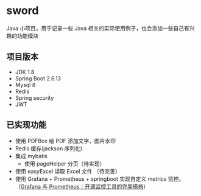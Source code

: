 # sword
Java 小项目，用于记录一些 Java 相关的实际使用例子，也会添加一些自己有兴趣的功能模块

## 项目版本
- JDK 1.8
- Spring Boot 2.6.13
- Mysql 8
- Redis 
- Spring security 
- JWT

##  已实现功能
- 使用 PDFBox 给 PDF 添加文字，图片水印
- Redis 缓存(jackson 序列化)
- 集成 mybatis
  - 使用 pageHelper 分页（待实现）
- 使用 easyExcel 读取 Excel 文件 （待完善）
- 使用 Grafana + Prometheus + springboot 实现自定义 metrics 监控。（[Grafana 与 Prometheus：开源监控工具的完美搭档](https://louisyi-n.github.io/moon/2024/11/05/Grafana-%E4%B8%8E-Prometheus%EF%BC%9A%E5%BC%80%E6%BA%90%E7%9B%91%E6%8E%A7%E5%B7%A5%E5%85%B7%E7%9A%84%E5%AE%8C%E7%BE%8E%E6%90%AD%E6%A1%A3/)）
